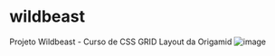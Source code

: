 # wildbeast
Projeto Wildbeast - Curso de CSS GRID Layout da Origamid
![image](https://user-images.githubusercontent.com/37172038/119235456-0bae3c80-bb09-11eb-8397-730f49878e7f.png)

